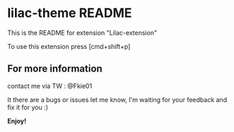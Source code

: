 # lilac-theme README
This is the README for extension "Lilac-extension"


To use this extension press [cmd+shift+p]
## For more information
contact me via 
TW : @Fkie01

It there are a bugs or issues let me know, I'm waiting for your feedback and fix it for you :)


**Enjoy!**
